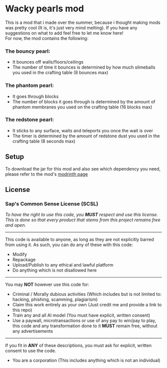 # Wacky pearls mod

This is a mod that i made over the summer, because i thought making mods was pretty cool (It is, it's just very mind melting). 
If you have any suggestions on what to add feel free to let me know here!
<br>For now, the mod contains the following:

### The bouncy pearl:
- It bounces off walls/floors/ceilings
- The number of time it bounces is determined by how much slimeballs you used in the crafting table (8 bounces max)

### The phantom pearl:
- It goes through blocks
- The number of blocks it goes through is determined by the amount of phantom membranes you used on the crafting table (16 blocks max)

### The redstone pearl:
- It sticks to any surface, waits and teleports you once the wait is over
- The timer is determined by the amount of redstone dust you used in the crafting table (8 seconds max)

## Setup

To download the jar for this mod and also see which dependency you need, please refer to the mod's [modrinth page](https://modrinth.com/mod/wacky-pearls/version/1.0.0)

## License
### Sap's Common Sense License (SCSL)
*To have the right to use this code, you **MUST** respect and use this license. 
This is done so that every product that stems from this project remains free and open.*
___
This code is available to anyone, as long as they are not explicitly barred from using it. As such, you can do any of these with this code: 
* Modify
* Repackage
* Upload/Publish to any ethical and lawful platform
* Do anything which is not disallowed here
___
You may **NOT** however use this code for: 
* Criminal / Morally dubious activities (Which includes but is not limited to: hacking, phishing, scamming, plagiarism)
* Claim this work entirely as your own (Just credit me and provide a link to this repo)
* Train any and all AI model (You must have explicit, written consent)
* Use a paywall, microtransactions or use of any pay to win/pay to play, this code and any transformation done to it **MUST** remain free, without any advertisements
___
If you fit in **ANY** of these descriptions, you must ask for explicit, written consent to use the code.
* You are a corporation (This includes anything which is not an individual)
